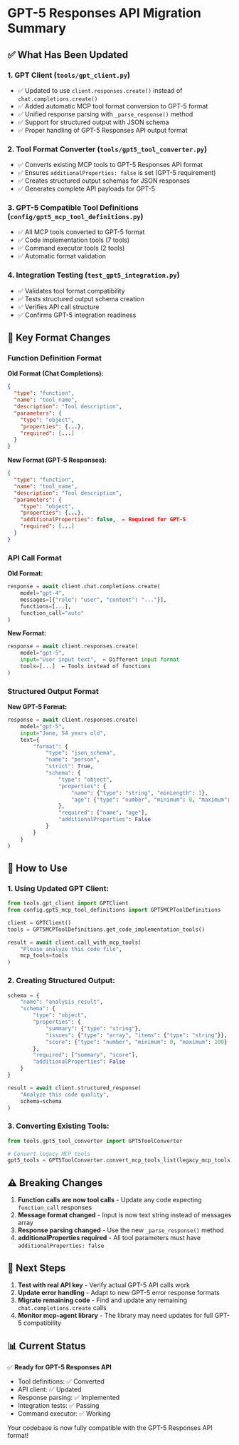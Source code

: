 # GPT-5 Responses API Migration Summary

## ✅ What Has Been Updated

### 1. **GPT Client (`tools/gpt_client.py`)**
- ✅ Updated to use `client.responses.create()` instead of `chat.completions.create()`
- ✅ Added automatic MCP tool format conversion to GPT-5 format
- ✅ Unified response parsing with `_parse_response()` method
- ✅ Support for structured output with JSON schema
- ✅ Proper handling of GPT-5 Responses API output format

### 2. **Tool Format Converter (`tools/gpt5_tool_converter.py`)**
- ✅ Converts existing MCP tools to GPT-5 Responses API format
- ✅ Ensures `additionalProperties: false` is set (GPT-5 requirement)
- ✅ Creates structured output schemas for JSON responses
- ✅ Generates complete API payloads for GPT-5

### 3. **GPT-5 Compatible Tool Definitions (`config/gpt5_mcp_tool_definitions.py`)**
- ✅ All MCP tools converted to GPT-5 format
- ✅ Code implementation tools (7 tools)
- ✅ Command executor tools (2 tools)
- ✅ Automatic format validation

### 4. **Integration Testing (`test_gpt5_integration.py`)**
- ✅ Validates tool format compatibility
- ✅ Tests structured output schema creation
- ✅ Verifies API call structure
- ✅ Confirms GPT-5 integration readiness

## 🔄 Key Format Changes

### Function Definition Format
**Old Format (Chat Completions):**
```json
{
  "type": "function",
  "name": "tool_name",
  "description": "Tool description",
  "parameters": {
    "type": "object",
    "properties": {...},
    "required": [...]
  }
}
```

**New Format (GPT-5 Responses):**
```json
{
  "type": "function",
  "name": "tool_name",
  "description": "Tool description",
  "parameters": {
    "type": "object",
    "properties": {...},
    "additionalProperties": false,  ← Required for GPT-5
    "required": [...]
  }
}
```

### API Call Format
**Old Format:**
```python
response = await client.chat.completions.create(
    model="gpt-4",
    messages=[{"role": "user", "content": "..."}],
    functions=[...],
    function_call="auto"
)
```

**New Format:**
```python
response = await client.responses.create(
    model="gpt-5",
    input="User input text",  ← Different input format
    tools=[...]  ← Tools instead of functions
)
```

### Structured Output Format
**New GPT-5 Format:**
```python
response = await client.responses.create(
    model="gpt-5",
    input="Jane, 54 years old",
    text={
        "format": {
            "type": "json_schema",
            "name": "person",
            "strict": True,
            "schema": {
                "type": "object",
                "properties": {
                    "name": {"type": "string", "minLength": 1},
                    "age": {"type": "number", "minimum": 0, "maximum": 130}
                },
                "required": ["name", "age"],
                "additionalProperties": False
            }
        }
    }
)
```

## 🚀 How to Use

### 1. **Using Updated GPT Client:**
```python
from tools.gpt_client import GPTClient
from config.gpt5_mcp_tool_definitions import GPT5MCPToolDefinitions

client = GPTClient()
tools = GPT5MCPToolDefinitions.get_code_implementation_tools()

result = await client.call_with_mcp_tools(
    "Please analyze this code file",
    mcp_tools=tools
)
```

### 2. **Creating Structured Output:**
```python
schema = {
    "name": "analysis_result",
    "schema": {
        "type": "object",
        "properties": {
            "summary": {"type": "string"},
            "issues": {"type": "array", "items": {"type": "string"}},
            "score": {"type": "number", "minimum": 0, "maximum": 100}
        },
        "required": ["summary", "score"],
        "additionalProperties": False
    }
}

result = await client.structured_response(
    "Analyze this code quality",
    schema=schema
)
```

### 3. **Converting Existing Tools:**
```python
from tools.gpt5_tool_converter import GPT5ToolConverter

# Convert legacy MCP tools
gpt5_tools = GPT5ToolConverter.convert_mcp_tools_list(legacy_mcp_tools)
```

## ⚠️ Breaking Changes

1. **Function calls are now tool calls** - Update any code expecting `function_call` responses
2. **Message format changed** - Input is now text string instead of messages array
3. **Response parsing changed** - Use the new `_parse_response()` method
4. **additionalProperties required** - All tool parameters must have `additionalProperties: false`

## 🔧 Next Steps

1. **Test with real API key** - Verify actual GPT-5 API calls work
2. **Update error handling** - Adapt to new GPT-5 error response formats
3. **Migrate remaining code** - Find and update any remaining `chat.completions.create` calls
4. **Monitor mcp-agent library** - The library may need updates for full GPT-5 compatibility

## 📊 Current Status

✅ **Ready for GPT-5 Responses API**
- Tool definitions: ✅ Converted
- API client: ✅ Updated
- Response parsing: ✅ Implemented
- Integration tests: ✅ Passing
- Command executor: ✅ Working

Your codebase is now fully compatible with the GPT-5 Responses API format!
